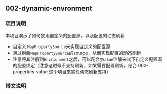 ## 002-dynamic-envronment

### 项目说明

本项目演示了如何使用自定义的配置源，以及配置的动态刷新

- 自定义 `MapPropertySource`来实现自定义的配置源
- 通过刷新`MapPropertySource`的source，从而实现配置的动态刷新
- 注意将其注册到`Envrionment`之后，可以配合`@Value`注解来试下自定义配置源的配置绑定（注意这时候不支持刷新，如果需要配置刷新，结合 002-properties-value 这个项目来实现动态刷新支持） 

### 博文说明

